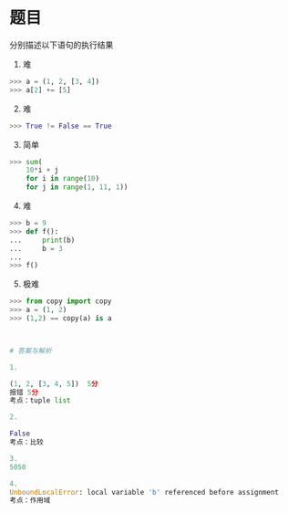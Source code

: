 # 题目

分别描述以下语句的执行结果

1. 难

```python
>>> a = (1, 2, [3, 4])
>>> a[2] += [5]
```

2. 难

```python
>>> True != False == True
```

3. 简单

```python
>>> sum(
    10*i + j
    for i in range(10)
    for j in range(1, 11, 1))
```

4. 难

```python
>>> b = 9
>>> def f():
...     print(b)
...     b = 3
...
>>> f()
```

5. 极难

```python
>>> from copy import copy
>>> a = (1, 2)
>>> (1,2) == copy(a) is a



# 答案与解析

1. 

(1, 2, [3, 4, 5])  5分
报错 5分
考点：tuple list

2. 

False
考点：比较

3. 
5050

4.
UnboundLocalError: local variable 'b' referenced before assignment
考点：作用域